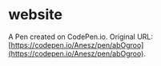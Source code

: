 # website

A Pen created on CodePen.io. Original URL: [https://codepen.io/Anesz/pen/abOgroo](https://codepen.io/Anesz/pen/abOgroo).


